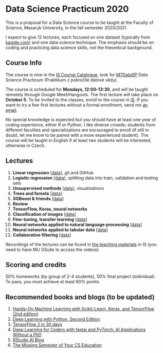 # Data Science Practicum 2020

This is a proposal for a Data Science course to be taught at the Faculty of Science, Masaryk University, in the fall semester 2020/2021.  

I expect to give 12 lectures, each focused on one dataset (typically from [kaggle.com](http://kaggle.com)) and one data science technique. The emphasis should be on coding and practicing data science skills, not the theoretical background.

## Course Info

The course is now in the [IS Course Catalogue](https://is.muni.cz/), look for [M7DataSP](https://is.muni.cz/auth/course/sci/podzim2020/M7DATASP) Data Science Practicum (Praktikum z pokročilé datové vědy). 

The course is scheduled for **Mondays, 12:00-13:30**, and will be taught remotely through Google Meet/Hangouts. The first lecture will take place on **October 5**. To be invited to the classes, enroll to the course in [IS](https://is.muni.cz/). If you want to try a few first lectures without a formal enrollment, send me [an email](https://www.muni.cz/lide/244334-petr-simecek).

No special knowledge is expected but you should have at least one year of coding experience, either R or Python. I like diverse crowds; students from different faculties and specializations are encouraged to enroll (if still in doubt, let me know to be paired with a more experienced student). The course will be taught in English if at least two students will be interested, otherwise in Czech.

## Lectures 

  1. **Linear regression** [[data]](https://www.kaggle.com/c/house-prices-advanced-regression-techniques), git and GitHub
  1. **Logistic regression** [[data]](https://www.kaggle.com/c/titanic), splitting data into train, validation and testing sets
  1. **Unsupervised methods** [[data]](https://www.kaggle.com/zynicide/wine-reviews), visualizations
  1. **Trees and forests** [[data]](https://www.kaggle.com/mlg-ulb/creditcardfraud)
  1. **XGBoost & friends** [[data]](https://www.kaggle.com/mlg-ulb/creditcardfraud)
  1. **Review**
  1. **TensorFlow, Keras, neural networks** 
  1. **Classification of images** [[data]](https://www.kaggle.com/zalando-research/fashionmnist)
  1. **Fine-tuning, transfer learning** [[data]](https://www.kaggle.com/zippyz/cats-and-dogs-breeds-classification-oxford-dataset)
  1. **Neural networks applied to natural language processing** [[data]](https://www.kaggle.com/c/sentiment-analysis-on-movie-reviews)
  1. **Neural networks applied to tabular data** [[data]](https://www.kaggle.com/c/rossmann-store-sales)
  1. **Collaborative filtering** [[data]](https://www.kaggle.com/lakshmi25npathi/imdb-dataset-of-50k-movie-reviews)

Recordings of the lectures can be found in [the teaching materials](https://is.muni.cz/auth/el/sci/podzim2020/M7DataSP/um/) in IS (you need to have MU GSuite to access the videos).

## Scoring and credits

50% homeworks (by group of 2-4 students), 50% final project (individual). To pass, you must achieve at least 60% points.

## Recommended books and blogs (to be updated)

  1. [Hands-On Machine Learning with Scikit-Learn, Keras, and TensorFlow (2nd edition)](https://www.amazon.com/Hands-Machine-Learning-Scikit-Learn-TensorFlow/dp/1492032646)  
  1. [Deep Learning with Python, Second Edition](https://www.manning.com/books/deep-learning-with-python-second-edition)
  1. [TensorFlow 2 in 30 days](https://github.com/lyhue1991/eat_tensorflow2_in_30_days)
  1. [Deep Learning for Coders with fastai and PyTorch: AI Applications Without a PhD](https://github.com/fastai/fastbook)
  1. [RStudio AI Blog](https://blogs.rstudio.com/ai/)
  1. [The Missing Semester of Your CS Education](https://missing.csail.mit.edu/)
